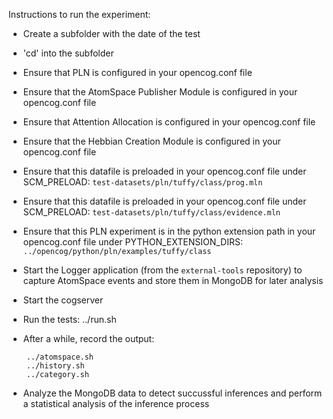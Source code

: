 Instructions to run the experiment:

- Create a subfolder with the date of the test

- 'cd' into the subfolder

- Ensure that PLN is configured in your opencog.conf file

- Ensure that the AtomSpace Publisher Module is configured in your opencog.conf file

- Ensure that Attention Allocation is configured in your opencog.conf file

- Ensure that the Hebbian Creation Module is configured in your opencog.conf file

- Ensure that this datafile is preloaded in your opencog.conf file under SCM_PRELOAD: ```test-datasets/pln/tuffy/class/prog.mln```

- Ensure that this datafile is preloaded in your opencog.conf file under SCM_PRELOAD: ```test-datasets/pln/tuffy/class/evidence.mln```

- Ensure that this PLN experiment is in the python extension path in your opencog.conf file under PYTHON_EXTENSION_DIRS: ```../opencog/python/pln/examples/tuffy/class```

- Start the Logger application (from the ```external-tools``` repository) to capture AtomSpace events and store them in MongoDB for later analysis

- Start the cogserver

- Run the tests:
    ../run.sh

- After a while, record the output:
```
    ../atomspace.sh
    ../history.sh
    ../category.sh
```

- Analyze the MongoDB data to detect succussful inferences and perform a statistical analysis of the inference process

